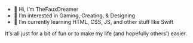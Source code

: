 - 👋 Hi, I’m TheFauxDreamer
- 👀 I’m interested in Gaming, Creating, & Designing
- 🌱 I’m currently learning HTML, CSS, JS, and other stuff like Swift

It's all just for a bit of fun or to make my life (and hopefully others’) easier.

<!---
TheFauxDreamer/TheFauxDreamer is a ✨ special ✨ repository because its `README.md` (this file) appears on your GitHub profile.
You can click the Preview link to take a look at your changes.
--->
